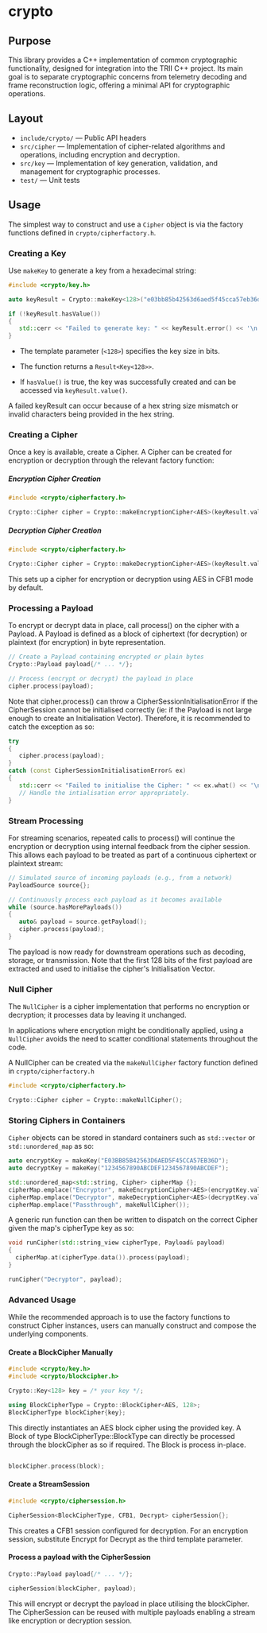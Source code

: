 # crypto

## Purpose

This library provides a C++ implementation of common cryptographic functionality, designed for integration into the TRII C++ project. Its main goal is to separate cryptographic concerns from telemetry decoding and frame reconstruction logic, offering a minimal API for cryptographic operations.

## Layout

- `include/crypto/` — Public API headers
- `src/cipher` — Implementation of cipher-related algorithms and operations, including encryption and decryption.
- `src/key` — Implementation of key generation, validation, and management for cryptographic processes.
- `test/` — Unit tests

## Usage

The simplest way to construct and use a `Cipher` object is via the factory functions defined in `crypto/cipherfactory.h`.

### Creating a Key

Use `makeKey` to generate a key from a hexadecimal string:

```cpp
#include <crypto/key.h>

auto keyResult = Crypto::makeKey<128>("e03bb85b42563d6aed5f45cca57eb36d");

if (!keyResult.hasValue())
{
   std::cerr << "Failed to generate key: " << keyResult.error() << '\n';
}
```

- The template parameter (`<128>`) specifies the key size in bits.

- The function returns a `Result<Key<128>>`.

- If `hasValue()` is true, the key was successfully created and can be accessed via `keyResult.value()`.

A failed keyResult can occur because of a hex string size mismatch or invalid characters being provided in the hex string.

### Creating a Cipher

Once a key is available, create a Cipher. A Cipher can be created for encryption or decryption through the relevant factory function:

##### Encryption Cipher Creation
```cpp
#include <crypto/cipherfactory.h>

Crypto::Cipher cipher = Crypto::makeEncryptionCipher<AES>(keyResult.value());
```

##### Decryption Cipher Creation
```cpp
#include <crypto/cipherfactory.h>

Crypto::Cipher cipher = Crypto::makeDecryptionCipher<AES>(keyResult.value());
```

This sets up a cipher for encryption or decryption using AES in CFB1 mode by default.

### Processing a Payload

To encrypt or decrypt data in place, call process() on the cipher with a Payload. A Payload is defined as a block of ciphertext (for decryption) or plaintext (for encryption) in byte representation.

```cpp
// Create a Payload containing encrypted or plain bytes
Crypto::Payload payload{/* ... */};

// Process (encrypt or decrypt) the payload in place
cipher.process(payload);
```

Note that cipher.process() can throw a CipherSessionInitialisationError if the CipherSession cannot be initialised correctly (ie: if the Payload is not large enough to create an Initialisation Vector). Therefore, it is recommended to catch the exception as so:

```cpp
try
{
   cipher.process(payload);
}
catch (const CipherSessionInitialisationError& ex)
{
   std::cerr << "Failed to initialise the Cipher: " << ex.what() << '\n';
   // Handle the intialisation error appropriately.
}
```


### Stream Processing
For streaming scenarios, repeated calls to process() will continue the encryption or decryption using internal feedback from the cipher session. This allows each payload to be treated as part of a continuous ciphertext or plaintext stream:

```cpp
// Simulated source of incoming payloads (e.g., from a network)
PayloadSource source{};

// Continuously process each payload as it becomes available
while (source.hasMorePayloads())
{
   auto& payload = source.getPayload();
   cipher.process(payload); 
}
```

The payload is now ready for downstream operations such as decoding, storage, or transmission. Note that the first 128 bits of the first payload are extracted and used to initialise the cipher's Initialisation Vector. 

### Null Cipher

The `NullCipher` is a cipher implementation that performs no encryption or decryption; it processes data by leaving it unchanged.

In applications where encryption might be conditionally applied, using a `NullCipher` avoids the need to scatter conditional statements throughout the code.

A NullCipher can be created via the `makeNullCipher` factory function defined in `crypto/cipherfactory.h`

```cpp
#include <crypto/cipherfactory.h>

Crypto::Cipher cipher = Crypto::makeNullCipher();
```

### Storing Ciphers in Containers

`Cipher` objects can be stored in standard containers such as `std::vector` or `std::unordered_map` as so:

```cpp
auto encryptKey = makeKey("E03BB85B42563D6AED5F45CCA57EB36D");
auto decryptKey = makeKey("1234567890ABCDEF1234567890ABCDEF");

std::unordered_map<std::string, Cipher> cipherMap {};
cipherMap.emplace("Encryptor", makeEncryptionCipher<AES>(encryptKey.value()));
cipherMap.emplace("Decryptor", makeDecryptionCipher<AES>(decryptKey.value()));
cipherMap.emplace("Passthrough", makeNullCipher());
```

A generic run function can then be written to dispatch on the correct Cipher given the map's cipherType key as so:

```cpp
void runCipher(std::string_view cipherType, Payload& payload)
{
  cipherMap.at(cipherType.data()).process(payload);
}

runCipher("Decryptor", payload);
```

### Advanced Usage

While the recommended approach is to use the factory functions to construct Cipher instances, users can manually construct and compose the underlying components.

#### Create a BlockCipher Manually

```cpp
#include <crypto/key.h>
#include <crypto/blockcipher.h>

Crypto::Key<128> key = /* your key */;

using BlockCipherType = Crypto::BlockCipher<AES, 128>;
BlockCipherType blockCipher{key};
```

This directly instantiates an AES block cipher using the provided key. A Block of type BlockCipherType::BlockType can directly be processed through the blockCipher as so if required. The Block is process in-place.

```cpp

blockCipher.process(block);
```

#### Create a StreamSession

```cpp
#include <crypto/ciphersession.h>

CipherSession<BlockCipherType, CFB1, Decrypt> cipherSession{};
```
This creates a CFB1 session configured for decryption. For an encryption session, substitute Encrypt for Decrypt as the third template parameter.

#### Process a payload with the CipherSession

```cpp
Crypto::Payload payload{/* ... */};

cipherSession(blockCipher, payload);
```

This will encrypt or decrypt the payload in place utilising the blockCipher. The CipherSession can be reused with multiple payloads enabling a stream like encryption or decryption session.
